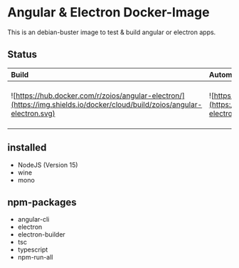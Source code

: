 # Angular & Electron Docker-Image

This is an debian-buster image to test & build angular or electron apps.

## Status

| Build | Automation | Size | Pulls | Stars |
| :---- | :--------- | :--- | :---- | :---- |
| ![https://hub.docker.com/r/zoios/angular-electron/](https://img.shields.io/docker/cloud/build/zoios/angular-electron.svg) | ![https://hub.docker.com/r/zoios/angular-electron/](https://img.shields.io/docker/cloud/automated/zoios/angular-electron.svg) | ![https://hub.docker.com/r/zoios/angular-electron/](https://img.shields.io/docker/image-size/zoios/angular-electron.svg) | ![https://hub.docker.com/r/zoios/angular-electron/](https://img.shields.io/docker/pulls/zoios/angular-electron.svg) | ![https://hub.docker.com/r/zoios/angular-electron/](https://img.shields.io/docker/stars/zoios/angular-electron.svg) |


## installed
- NodeJS (Version 15)
- wine
- mono

## npm-packages

- angular-cli
- electron
- electron-builder 
- tsc
- typescript
- npm-run-all 
